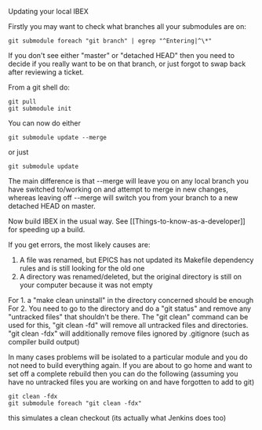 Updating your local IBEX

Firstly you may want to check what branches all your submodules are on:

    git submodule foreach "git branch" | egrep "^Entering|^\*"

If you don't see either "master" or "detached HEAD" then you need to decide if you really want to be on that branch, or just forgot to swap back after reviewing a ticket.

From a git shell do:

    git pull
    git submodule init

You can now do either

    git submodule update --merge

or just

    git submodule update

The main difference is that --merge will leave you on any local branch you have switched to/working on and attempt to merge in new changes, whereas leaving off --merge will switch you from your branch to a new detached HEAD on master. 

Now build IBEX in the usual way. See [[Things-to-know-as-a-developer]] for speeding up a build.

If you get errors, the most likely causes are:
1. A file was renamed, but EPICS has not updated its Makefile dependency rules and is still looking for the old one
2. A directory was renamed/deleted, but the original directory is still on your computer because it was not empty

For 1. a "make clean uninstall" in the directory concerned should be enough
For 2. You need to go to the directory and do a "git status" and remove any "untracked files" that shouldn't be there. The "git clean" command can be used for this, "git clean -fd" will remove all untracked files and directories. "git clean -fdx" will additionally remove files ignored by .gitignore (such as compiler build output)

In many cases problems will be isolated to a particular module and you do not need to build everything again. If you are about to go home and want to set off a complete rebuild then you can do the following (assuming you have no untracked files you are working on and have forgotten to add to git)

    git clean -fdx
    git submodule foreach "git clean -fdx"

this simulates a clean checkout (its actually what Jenkins does too) 
   